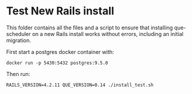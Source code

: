 # Test New Rails install

This folder contains all the files and a script to ensure that installing que-scheduler on a new
Rails install works without errors, including an initial migration.

First start a postgres docker container with:

`docker run -p 5430:5432 postgres:9.5.0`

Then run: 

`RAILS_VERSION=4.2.11 QUE_VERSION=0.14 ./install_test.sh`
